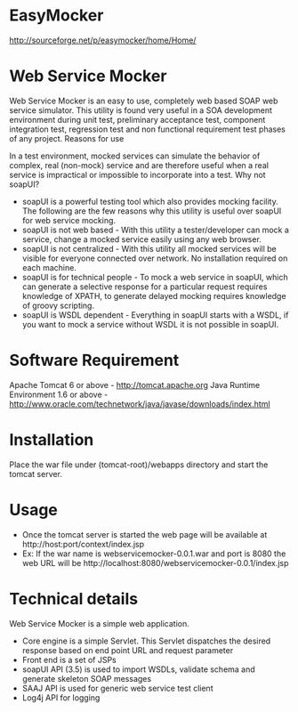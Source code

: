 # EasyMocker
http://sourceforge.net/p/easymocker/home/Home/

# Web Service Mocker

Web Service Mocker is an easy to use, completely web based SOAP web service simulator. This utility is found very useful in a SOA development environment during unit test, preliminary acceptance test, component integration test, regression test and non functional requirement test phases of any project.
Reasons for use

In a test environment, mocked services can simulate the behavior of complex, real (non-mock) service and are therefore useful when a real service is impractical or impossible to incorporate into a test.
Why not soapUI?

* soapUI is a powerful testing tool which also provides mocking facility. The following are the few reasons why this utility is useful over soapUI for web service mocking.
* soapUI is not web based - With this utility a tester/developer can mock a service, change a mocked service easily using any web browser.
* soapUI is not centralized - With this utility all mocked services will be visible for everyone connected over network. No installation required on each machine.
* soapUI is for technical people - To mock a web service in soapUI, which can generate a selective response for a particular request requires knowledge of XPATH, to generate delayed mocking requires knowledge of groovy scripting.
* soapUI is WSDL dependent - Everything in soapUI starts with a WSDL, if you want to mock a service without WSDL it is not possible in soapUI.

# Software Requirement
Apache Tomcat 6 or above - http://tomcat.apache.org
Java Runtime Environment 1.6 or above - http://www.oracle.com/technetwork/java/javase/downloads/index.html

# Installation
Place the war file under (tomcat-root)/webapps directory and start the tomcat server.

# Usage
* Once the tomcat server is started the web page will be available at http://host:port/context/index.jsp
* Ex: If the war name is webservicemocker-0.0.1.war and port is 8080 the web URL will be http://localhost:8080/webservicemocker-0.0.1/index.jsp

# Technical details
Web Service Mocker is a simple web application.
* Core engine is a simple Servlet. This Servlet dispatches the desired response based on end point URL and request parameter
* Front end is a set of JSPs
* soapUI API (3.5) is used to import WSDLs, validate schema and generate skeleton SOAP messages
* SAAJ API is used for generic web service test client
* Log4j API for logging
